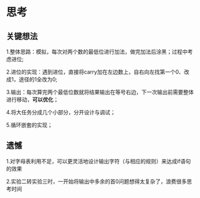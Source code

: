 # 思考
## 关键想法
1.整体思路：模拟，每次对两个数的最低位进行加法，做完加法后涂黑；过程中考虑进位;

2.进位的实现：遇到进位，直接将carry加在左边数上，自右向左找第一个0、改成1，途径的1全改为0;

3.输出：每次算完两个最低位数就将结果输出在等号右边，下一次输出前需要整体进行移动，**可以优化**；

4.将大任务分成几个小部分，分开设计与调试；

5.循环嵌套的实现；
## 遗憾
1.对字母表利用不足，可以更灵活地设计输出字符（与相应的规则）来达成if语句的效果

2.实验二转实验三时，一开始将输出中多余的首0问题想得太复杂了，浪费很多思考时间
